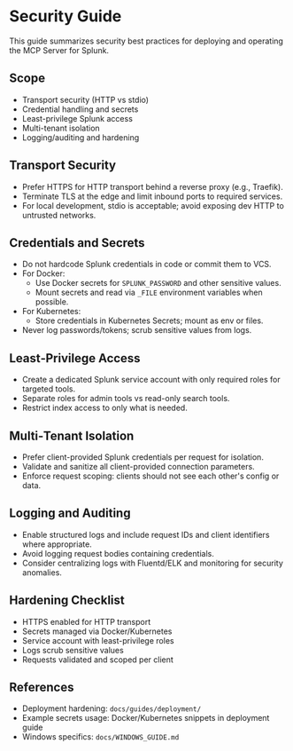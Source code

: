 # Security Guide

This guide summarizes security best practices for deploying and operating the MCP Server for Splunk.

## Scope

- Transport security (HTTP vs stdio)
- Credential handling and secrets
- Least-privilege Splunk access
- Multi-tenant isolation
- Logging/auditing and hardening

## Transport Security

- Prefer HTTPS for HTTP transport behind a reverse proxy (e.g., Traefik).
- Terminate TLS at the edge and limit inbound ports to required services.
- For local development, stdio is acceptable; avoid exposing dev HTTP to untrusted networks.

## Credentials and Secrets

- Do not hardcode Splunk credentials in code or commit them to VCS.
- For Docker:
  - Use Docker secrets for `SPLUNK_PASSWORD` and other sensitive values.
  - Mount secrets and read via `_FILE` environment variables when possible.
- For Kubernetes:
  - Store credentials in Kubernetes Secrets; mount as env or files.
- Never log passwords/tokens; scrub sensitive values from logs.

## Least‑Privilege Access

- Create a dedicated Splunk service account with only required roles for targeted tools.
- Separate roles for admin tools vs read-only search tools.
- Restrict index access to only what is needed.

## Multi‑Tenant Isolation

- Prefer client-provided Splunk credentials per request for isolation.
- Validate and sanitize all client-provided connection parameters.
- Enforce request scoping: clients should not see each other's config or data.

## Logging and Auditing

- Enable structured logs and include request IDs and client identifiers where appropriate.
- Avoid logging request bodies containing credentials.
- Consider centralizing logs with Fluentd/ELK and monitoring for security anomalies.

## Hardening Checklist

- HTTPS enabled for HTTP transport
- Secrets managed via Docker/Kubernetes
- Service account with least-privilege roles
- Logs scrub sensitive values
- Requests validated and scoped per client

## References

- Deployment hardening: `docs/guides/deployment/`
- Example secrets usage: Docker/Kubernetes snippets in deployment guide
- Windows specifics: `docs/WINDOWS_GUIDE.md`
